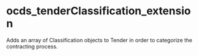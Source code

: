 # ocds_tenderClassification_extension
Adds an array of Classification objects to Tender in order to categorize the contracting process.
